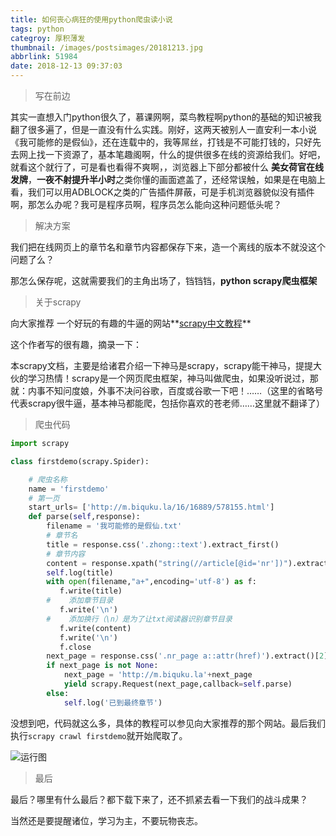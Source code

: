 ```yaml
---
title: 如何丧心病狂的使用python爬虫读小说
tags: python
categroy: 厚积薄发
thumbnail: /images/postsimages/20181213.jpg
abbrlink: 51984
date: 2018-12-13 09:37:03
---
```


> 写在前边

其实一直想入门python很久了，慕课网啊，菜鸟教程啊python的基础的知识被我翻了很多遍了，但是一直没有什么实践。刚好，这两天被别人一直安利一本小说《我可能修的是假仙》，还在连载中的，我等屌丝，打钱是不可能打钱的，只好先去网上找一下资源了，基本笔趣阁啊，什么的提供很多在线的资源给我们。好吧，就看这个就行了，可是看也看得不爽啊，，浏览器上下部分都被什么 **美女荷官在线发牌**，**一夜不射提升半小时**之类你懂的画面遮盖了，还经常误触，如果是在电脑上看，我们可以用ADBLOCK之类的广告插件屏蔽，可是手机浏览器貌似没有插件啊，那怎么办呢？我可是程序员啊，程序员怎么能向这种问题低头呢？

> 解决方案

我们把在线网页上的章节名和章节内容都保存下来，造一个离线的版本不就没这个问题了么？

那怎么保存呢，这就需要我们的主角出场了，铛铛铛，**python scrapy爬虫框架**

> 关于scrapy

向大家推荐 一个好玩的有趣的牛逼的网站**[scrapy中文教程](http://www.scrapyd.cn/doc)**

这个作者写的很有趣，摘录一下：

本scrapy文档，主要是给诸君介绍一下神马是scrapy，scrapy能干神马，提提大伙的学习热情！scrapy是一个网页爬虫框架，神马叫做爬虫，如果没听说过，那就：内事不知问度娘，外事不决问谷歌，百度或谷歌一下吧！……（这里的省略号代表scrapy很牛逼，基本神马都能爬，包括你喜欢的苍老师……这里就不翻译了）

> 爬虫代码

```python
import scrapy

class firstdemo(scrapy.Spider):

    # 爬虫名称
    name = 'firstdemo'
    # 第一页
    start_urls= ['http://m.biquku.la/16/16889/578155.html']
    def parse(self,response):
        filename = '我可能修的是假仙.txt'
        # 章节名
        title = response.css('.zhong::text').extract_first()
        # 章节内容
        content = response.xpath("string(//article[@id='nr'])").extract()[0].replace('\n','').replace('\xa0','')
        self.log(title)
        with open(filename,"a+",encoding='utf-8') as f:
           f.write(title)
        #    添加章节目录
           f.write('\n')
        #    添加换行（\n）是为了让txt阅读器识别章节目录
           f.write(content)
           f.write('\n')
           f.close
        next_page = response.css('.nr_page a::attr(href)').extract()[2]
        if next_page is not None:
            next_page = 'http://m.biquku.la'+next_page
            yield scrapy.Request(next_page,callback=self.parse)
        else:
            self.log('已到最终章节')
```

没想到吧，代码就这么多，具体的教程可以参见向大家推荐的那个网站。最后我们执行`scrapy crawl firstdemo`就开始爬取了。

![运行图](https://kengdie.oss-cn-shanghai.aliyuncs.com/20181213100803.png)

> 最后

最后？哪里有什么最后？都下载下来了，还不抓紧去看一下我们的战斗成果？

当然还是要提醒诸位，学习为主，不要玩物丧志。